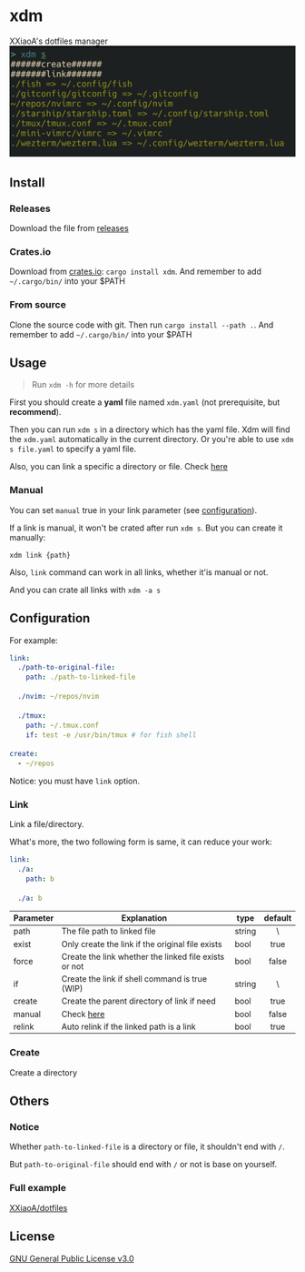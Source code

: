 # xdm
XXiaoA's dotfiles manager
![Screenshot](./Screenshot.jpg)


## Install
### Releases
Download the file from [releases](https://github.com/XXiaoA/xdm/releases)

### Crates.io
Download from [crates.io](https://crates.io/crates/xdm): `cargo install xdm`. And remember to add `~/.cargo/bin/` into your $PATH

### From source
Clone the source code with git. Then run `cargo install --path .`. And remember to add `~/.cargo/bin/` into your $PATH


## Usage
> Run `xdm -h` for more details

First you should create a **yaml** file named `xdm.yaml` (not prerequisite, but **recommend**).

Then you can run `xdm s` in a directory which has the yaml file. Xdm will find the `xdm.yaml` automatically in the current directory. Or you're able to use `xdm s file.yaml` to specify a yaml file.

Also, you can link a specific a directory or file. Check [here](#manual)


### Manual
You can set `manual` true in your link parameter (see [configuration](#configuration)).

If a link is manual, it won't be crated after run `xdm s`. But you can create it manually:
```shell
xdm link {path}
```

Also, `link` command can work in all links, whether it'is manual or not.

And you can crate all links with `xdm -a s`


## Configuration
For example:
```yaml
link:
  ./path-to-original-file:
    path: ./path-to-linked-file

  ./nvim: ~/repos/nvim

  ./tmux:
    path: ~/.tmux.conf
    if: test -e /usr/bin/tmux # for fish shell

create:
  - ~/repos
```
Notice: you must have `link` option.


###  Link
Link a file/directory.

What's more, the two following form is same, it can reduce your work:
```yaml
link:
  ./a:
    path: b

  ./a: b
```

| Parameter | Explanation                                           | type   | default |
| ---       | ---                                                   | ---    | :---:   |
| path      | The file path to linked file                          | string | \\      |
| exist     | Only create the link if the original file exists      | bool   | true    |
| force     | Create the link whether the linked file exists or not | bool   | false   |
| if        | Create the link if shell command is true (WIP)        | string | \\      |
| create    | Create the parent directory of link if need           | bool   | true    |
| manual    | Check [here](#manual)                                 | bool   | false   |
| relink    | Auto relink if the linked path is a link              | bool   | true    |

### Create
Create a directory


## Others
### Notice
Whether `path-to-linked-file` is a directory or file, it shouldn't end with `/`.

But `path-to-original-file` should end with `/` or not is base on yourself.

### Full example
[XXiaoA/dotfiles](https://github.com/XXiaoA/dotfiles)


## License
[GNU General Public License v3.0](./LICENSE)
